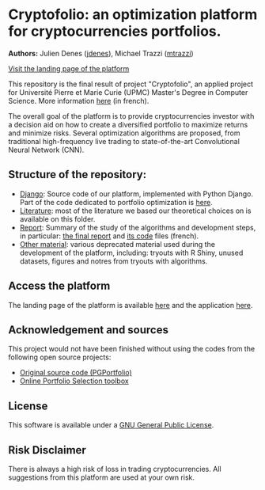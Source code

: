 # Cryptofolio: an optimization platform for cryptocurrencies portfolios.

**Authors:** Julien Denes ([jdenes](https://github.com/jdenes)), Michael Trazzi ([mtrazzi](https://github.com/mtrazzi))

[Visit the landing page of the platform](https://michaeltrazzi.wixsite.com/cryptoptimisation)

This repository is the final result of project "Cryptofolio", an applied project for Université Pierre et Marie Curie (UPMC) Master's Degree in Computer Science. More information [here](http://androide.lip6.fr/?q=node/384) (in french).

The overall goal of the platform is to provide cryptocurrencies investor with a decision aid on how to create a diversified portfolio to maximize returns and minimize risks.
Several optimization algorithms are proposed, from traditional high-frequency live trading to state-of-the-art Convolutional Neural Network (CNN).

## Structure of the repository:
* [Django](Django): Source code of our platform, implemented with Python Django. Part of the code dedicated to portfolio optimization is [here](Django/projet/PGPortfolio).
* [Literature](Literature): most of the literature we based our theoretical choices on is available on this folder.
* [Report](Rapport): Summary of the study of the algorithms and development steps, in particular: [the final report](Rapport/Rapport.pdf) and [its code](Rapport/Rapport.tex) files (french).
* [Other material](Material): various deprecated material used during the development of the platform, including: tryouts with R Shiny, unused datasets, figures and notres from tryouts with algorithms.

## Access the platform
The landing page of the platform is available [here](https://michaeltrazzi.wixsite.com/cryptoptimisation) and the application [here](https://cryptoptimize.herokuapp.com/).

## Acknowledgement and sources
This project would not have been finished without using the codes from the following open source projects:
* [Original source code (PGPortfolio)](https://github.com/ZhengyaoJiang/PGPortfolio)
* [Online Portfolio Selection toolbox](https://github.com/OLPS/OLPS)

## License
This software is available under a [GNU General Public License](LICENSE).

## Risk Disclaimer
There is always a high risk of loss in trading cryptocurrencies. All suggestions from this platform are used at your own risk.